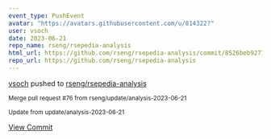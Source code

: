 ```yaml
---
event_type: PushEvent
avatar: "https://avatars.githubusercontent.com/u/814322?"
user: vsoch
date: 2023-06-21
repo_name: rseng/rsepedia-analysis
html_url: https://github.com/rseng/rsepedia-analysis/commit/8526beb9277559f04cbf2a974916ac266f69ba68
repo_url: https://github.com/rseng/rsepedia-analysis
---
```


<a href='https://github.com/vsoch' target='_blank'>vsoch</a> pushed to <a href='https://github.com/rseng/rsepedia-analysis' target='_blank'>rseng/rsepedia-analysis</a>

<small>Merge pull request #76 from rseng/update/analysis-2023-06-21

Update from update/analysis-2023-06-21</small>

<a href='https://github.com/rseng/rsepedia-analysis/commit/8526beb9277559f04cbf2a974916ac266f69ba68' target='_blank'>View Commit</a>